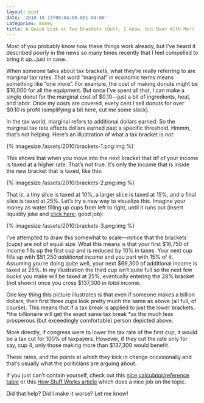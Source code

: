 ```yaml
---
layout: post
date: '2010-10-13T00:04:00.001-04:00'
categories: money
title: A Quick Look at Tax Brackets (Dull, I know, but Bear With Me!)
---
```


Most of you probably know how these things work already, but I’ve heard it described poorly in the news so many times recently that I feel compelled to bring it up...just in case.

When someone talks about tax brackets, what they’re really referring to are marginal tax rates. That word “marginal” in economic terms means something like “one more”. For example, the cost of making donuts might be $10,000 for all the equipment. But once I’ve spent all that, I can make a single donut for the marginal cost of $0.10—just a bit of ingredients, heat, and labor. Once my costs are covered, every cent I sell donuts for over $0.10 is profit (simplifying a bit here, cut me some slack).

In the tax world, marginal refers to additional dollars earned. So the marginal tax rate affects dollars earned past a specific threshold. Hmmm, that’s not helping. Here’s an illustration of what a tax bracket is *not*: 

{% imagesize /assets/2010/brackets-1.png:img %}

This shows that when you move into the next bracket that *all* of your income is taxed at a higher rate. That’s not true. It’s only the income that is inside the new bracket that is taxed, like this:

{% imagesize /assets/2010/brackets-2.png:img %}

That is, a tiny slice is taxed at 10%, a larger slice is taxed at 15%, and a final slice is taxed at 25%. Let’s try a new way to visualize this. Imagine your money as water filling up cups from left to right, until it runs out (insert liquidity joke and [click here](http://instantrimshot.com/); good job):

{% imagesize /assets/2010/brackets-3.png:img %}

I’ve attempted to draw this somewhat to scale—notice that the brackets (cups) are not of equal size. What this means is that your first $16,750 of income fills up the first cup and is reduced by 10% in taxes. Your next cup fills up with $51,250 *additional* income and you part with 15% of it. Assuming you’re doing quite well, your next $69,300 of additional income is taxed at 25%. In my illustration the third cup isn’t quite full so the next few bucks you make will be taxed at 25%, eventually entering the 28% bracket (not shown) once you cross $137,300 in *total* income.

One key thing this picture illustrates is that even if someone makes a billion dollars, their first three cups look pretty much the same as above (all full, of course). This means that if a tax break is applied to just the lower brackets, *the billionaire will get the exact same tax break *as the much less prosperous (but exceedingly comfortable) person depicted above. 

More directly, if congress were to lower the tax rate of the first cup, it would be a tax cut for 100% of taxpayers. However, if they cut the rate only for say, cup 4, only those making more than $137,300 would benefit.

These rates, and the points at which they kick in change occasionally and that’s usually what the politicians are arguing about. 

If you just can’t contain yourself, check out this [nice calculator/reference table](http://www.moneychimp.com/features/tax_brackets.htm) or this [How Stuff Works article](http://money.howstuffworks.com/personal-finance/personal-income-taxes/tax-brackets.htm) which does a nice job on the topic.

Did that help? Did I make it worse? Let me know!
